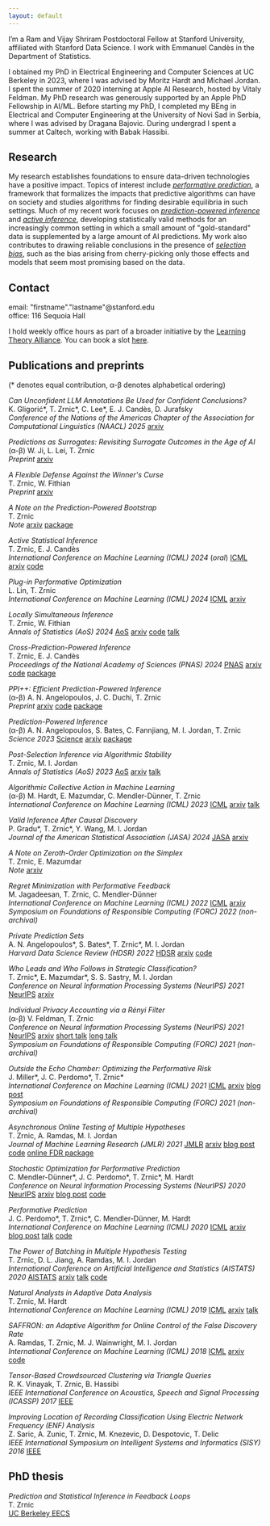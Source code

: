 ```yaml
---
layout: default
---
```


I’m a Ram and Vijay Shriram Postdoctoral Fellow at Stanford University, affiliated with Stanford Data Science. I work with Emmanuel Candès in the Department of Statistics.

I obtained my PhD in Electrical Engineering and Computer Sciences at UC Berkeley in 2023, where I was advised by Moritz Hardt and Michael Jordan. I spent the summer of 2020 interning at Apple AI Research, hosted by Vitaly Feldman. My PhD research was generously supported by an Apple PhD Fellowship in AI/ML. Before starting my PhD, I completed my BEng in Electrical and Computer Engineering at the University of Novi Sad in Serbia, where I was advised by Dragana Bajovic. During undergrad I spent a summer at Caltech, working with Babak Hassibi.

## Research

My research establishes foundations to ensure data-driven technologies have a positive impact.
Topics of interest include [_performative prediction_](http://proceedings.mlr.press/v119/perdomo20a.html), a framework that formalizes the impacts that predictive algorithms can have on society and studies algorithms for finding desirable equilibria in such settings. Much of my recent work focuses on  [_prediction-powered inference_](https://www.science.org/doi/full/10.1126/science.adi6000) and [_active inference_](https://proceedings.mlr.press/v235/zrnic24a.html), developing statistically valid methods for an increasingly common setting in which a small amount of "gold-standard" data is supplemented by a large amount of AI predictions. My work also contributes to drawing reliable conclusions in the presence of [_selection bias_](https://projecteuclid.org/journals/annals-of-statistics/volume-52/issue-3/Locally-simultaneous-inference/10.1214/24-AOS2391.full), such as the bias arising from cherry-picking only those effects and models that seem most promising based on the data.

## Contact

email:  "firstname"."lastname"@stanford.edu\
office: 116 Sequoia Hall 

I hold weekly office hours as part of a broader initiative by the [Learning Theory Alliance](https://let-all.com/index.html). You can book a slot [here](https://calendar.google.com/calendar/u/0/appointments/schedules/AcZssZ3m3hDqI7h-_HhcJS1ywry1jgNWgywjVERKZ3rqKnWIlFUm8lWzsnLJvkSdU68ZVIGh5rLVuFaS).

## Publications and preprints

(* denotes equal contribution, α-β denotes alphabetical ordering)

_Can Unconfident LLM Annotations Be Used for Confident Conclusions?_\
K. Gligorić\*, T. Zrnic\*, C. Lee\*, E. J. Candès, D. Jurafsky\
_Conference of the Nations of the Americas Chapter of the Association for Computational Linguistics (NAACL) 2025_ [arxiv](https://arxiv.org/abs/2408.15204)

_Predictions as Surrogates: Revisiting Surrogate Outcomes in the Age of AI_\
(α-β) W. Ji, L. Lei, T. Zrnic\
_Preprint_ [arxiv](https://arxiv.org/abs/2501.09731)

_A Flexible Defense Against the Winner's Curse_\
T. Zrnic, W. Fithian\
_Preprint_ [arxiv](https://arxiv.org/abs/2411.18569)

_A Note on the Prediction-Powered Bootstrap_\
T. Zrnic\
_Note_ [arxiv](https://arxiv.org/abs/2405.18379) [package](https://github.com/aangelopoulos/ppi_py)

_Active Statistical Inference_\
T. Zrnic, E. J. Candès\
_International Conference on Machine Learning (ICML) 2024_ (_oral_) [ICML](https://proceedings.mlr.press/v235/zrnic24a.html) [arxiv](https://arxiv.org/abs/2403.03208) [code](https://github.com/tijana-zrnic/active-inference)

_Plug-in Performative Optimization_\
L. Lin, T. Zrnic\
_International Conference on Machine Learning (ICML) 2024_ [ICML](https://proceedings.mlr.press/v235/lin24ab.html) [arxiv](https://arxiv.org/abs/2305.18728)

_Locally Simultaneous Inference_\
T. Zrnic, W. Fithian\
_Annals of Statistics (AoS) 2024_ [AoS](https://projecteuclid.org/journals/annals-of-statistics/volume-52/issue-3/Locally-simultaneous-inference/10.1214/24-AOS2391.full) [arxiv](https://arxiv.org/abs/2212.09009) [code](https://github.com/tijana-zrnic/locally-simultaneous-inference) [talk](https://drive.google.com/file/d/1R0LRXoQh2lC4WThcvGEDjQZ8O386b7kf/view)

_Cross-Prediction-Powered Inference_\
T. Zrnic, E. J. Candès\
_Proceedings of the National Academy of Sciences (PNAS) 2024_ [PNAS](https://pnas.org/doi/10.1073/pnas.2322083121) [arxiv](http://arxiv.org/abs/2309.16598) [code](https://github.com/tijana-zrnic/cross-ppi) [package](https://github.com/aangelopoulos/ppi_py)

_PPI++: Efficient Prediction-Powered Inference_\
(α-β) A. N. Angelopoulos, J. C. Duchi, T. Zrnic\
_Preprint_ [arxiv](https://arxiv.org/abs/2311.01453) [code](https://github.com/aangelopoulos/ppi_py/tree/ppi++) [package](https://github.com/aangelopoulos/ppi_py)

_Prediction-Powered Inference_\
(α-β) A. N. Angelopoulos, S. Bates, C. Fannjiang, M. I. Jordan, T. Zrnic\
_Science 2023_ [Science](https://www.science.org/doi/full/10.1126/science.adi6000) [arxiv](https://arxiv.org/abs/2301.09633) [package](https://github.com/aangelopoulos/ppi_py)

_Post-Selection Inference via Algorithmic Stability_\
T. Zrnic, M. I. Jordan\
_Annals of Statistics (AoS) 2023_ [AoS](https://projecteuclid.org/journals/annals-of-statistics/volume-51/issue-4/Post-selection-inference-via-algorithmic-stability/10.1214/23-AOS2303.full) [arxiv](https://arxiv.org/abs/2011.09462) [talk](https://drive.google.com/file/d/1eMk98D--tXTCpTcaUeUa4vU7ibGAou57/view)

_Algorithmic Collective Action in Machine Learning_\
(α-β) M. Hardt, E. Mazumdar, C. Mendler-Dünner, T. Zrnic\
_International Conference on Machine Learning (ICML) 2023_ [ICML](https://proceedings.mlr.press/v202/hardt23a.html) [arxiv](http://arxiv.org/abs/2302.04262) [talk](https://www.youtube.com/watch?v=E9aa6BrrJvA)

_Valid Inference After Causal Discovery_\
P. Gradu\*, T. Zrnic\*, Y. Wang, M. I. Jordan\
_Journal of the American Statistical Association (JASA) 2024_ [JASA](https://www.tandfonline.com/doi/full/10.1080/01621459.2024.2402089?casa_token=PTwHI6WrH_wAAAAA%3AEoAbGG96UY9oFrxsGSTQsqIEteAxNnImqzk4-ah_dqOODwxTJEfvz242m6aoSo5MaTtmkp14jAs) [arxiv](https://arxiv.org/abs/2208.05949)

_A Note on Zeroth-Order Optimization on the Simplex_\
T. Zrnic, E. Mazumdar\
_Note_ [arxiv](https://arxiv.org/abs/2208.01185)

_Regret Minimization with Performative Feedback_\
M. Jagadeesan, T. Zrnic, C. Mendler-Dünner\
_International Conference on Machine Learning (ICML) 2022_ [ICML](https://proceedings.mlr.press/v162/jagadeesan22a.html) [arxiv](https://arxiv.org/abs/2202.00628)\
_Symposium on Foundations of Responsible Computing (FORC) 2022 (non-archival)_

_Private Prediction Sets_\
A. N. Angelopoulos\*, S. Bates\*, T. Zrnic\*, M. I. Jordan\
_Harvard Data Science Review (HDSR) 2022_ [HDSR](https://hdsr.mitpress.mit.edu/pub/deziirvg/release/1?readingCollection=713cbc90) [arxiv](https://arxiv.org/abs/2102.06202) [code](https://github.com/aangelopoulos/private_prediction_sets)

_Who Leads and Who Follows in Strategic Classification?_\
T. Zrnic\*, E. Mazumdar\*, S. S. Sastry, M. I. Jordan\
_Conference on Neural Information Processing Systems (NeurIPS) 2021_ [NeurIPS](https://proceedings.neurips.cc/paper/2021/hash/812214fb8e7066bfa6e32c626c2c688b-Abstract.html)  [arxiv](https://arxiv.org/abs/2106.12529)

_Individual Privacy Accounting via a Rényi Filter_\
(α-β) V. Feldman, T. Zrnic\
_Conference on Neural Information Processing Systems (NeurIPS) 2021_ [NeurIPS](https://proceedings.neurips.cc/paper/2021/hash/ec7f346604f518906d35ef0492709f78-Abstract.html) [arxiv](https://arxiv.org/abs/2008.11193) [short talk](https://www.youtube.com/watch?v=LGTBO1tSuUM) [long talk](https://www.youtube.com/watch?v=ciqats3QPiw)\
_Symposium on Foundations of Responsible Computing (FORC) 2021 (non-archival)_

_Outside the Echo Chamber: Optimizing the Performative Risk_\
J. Miller\*, J. C. Perdomo\*, T. Zrnic\*\
_International Conference on Machine Learning (ICML) 2021_ [ICML](https://proceedings.mlr.press/v139/miller21a.html) [arxiv](https://arxiv.org/abs/2102.08570) [blog post](https://toc4fairness.org/self-fulfilling-and-self-negating-predictions-a-short-tale-of-performativity-in-machine-learning/)\
_Symposium on Foundations of Responsible Computing (FORC) 2021 (non-archival)_

_Asynchronous Online Testing of Multiple Hypotheses_\
T. Zrnic, A. Ramdas, M. I. Jordan\
_Journal of Machine Learning Research (JMLR) 2021_ [JMLR](https://jmlr.org/papers/v22/19-910.html) [arxiv](https://arxiv.org/abs/1812.05068) [blog post](https://bair.berkeley.edu/blog/2019/02/15/false-discoveries/) [code](https://github.com/tijana-zrnic/async-online-FDR-code) [online FDR package](https://bioconductor.org/packages/devel/bioc/html/onlineFDR.html)

_Stochastic Optimization for Performative Prediction_\
C. Mendler-Dünner\*, J. C. Perdomo\*, T. Zrnic\*, M. Hardt\
_Conference on Neural Information Processing Systems (NeurIPS) 2020_ [NeurIPS](https://proceedings.neurips.cc/paper/2020/hash/33e75ff09dd601bbe69f351039152189-Abstract.html) [arxiv](https://arxiv.org/abs/2006.06887) [blog post](https://toc4fairness.org/self-fulfilling-and-self-negating-predictions-a-short-tale-of-performativity-in-machine-learning/) [code](https://github.com/zykls/performative-prediction)

_Performative Prediction_\
J. C. Perdomo\*, T. Zrnic\*, C. Mendler-Dünner, M. Hardt\
_International Conference on Machine Learning (ICML) 2020_ [ICML](http://proceedings.mlr.press/v119/perdomo20a.html) [arxiv](https://arxiv.org/abs/2002.06673) [blog post](https://toc4fairness.org/self-fulfilling-and-self-negating-predictions-a-short-tale-of-performativity-in-machine-learning/) [talk](https://slideslive.com/38927540/performative-prediction?ref=speaker-17832-latest) [code](https://github.com/zykls/performative-prediction)

_The Power of Batching in Multiple Hypothesis Testing_\
T. Zrnic, D. L. Jiang, A. Ramdas, M. I. Jordan\
_International Conference on Artificial Intelligence and Statistics (AISTATS) 2020_ [AISTATS](http://proceedings.mlr.press/v108/zrnic20a.html) [arxiv](https://arxiv.org/abs/1910.04968) [talk](https://slideslive.com/38930298/the-power-of-batching-in-multiple-hypothesis-testing?ref=speaker-17832-latest) [code](https://github.com/jiangdaniel/BatchBH)

_Natural Analysts in Adaptive Data Analysis_\
T. Zrnic, M. Hardt\
_International Conference on Machine Learning (ICML) 2019_ [ICML](http://proceedings.mlr.press/v97/zrnic19a.html) [arxiv](https://arxiv.org/abs/1901.11143) [talk](https://slideslive.com/38917650/statistical-learning-theory?ref=speaker-17832-latest)

_SAFFRON: an Adaptive Algorithm for Online Control of the False Discovery Rate_\
A. Ramdas, T. Zrnic, M. J. Wainwright, M. I. Jordan\
_International Conference on Machine Learning (ICML) 2018_ [ICML](http://proceedings.mlr.press/v80/ramdas18a.html) [arxiv](https://arxiv.org/abs/1802.09098) [code](https://github.com/tijana-zrnic/SAFFRONcode)

_Tensor-Based Crowdsourced Clustering via Triangle Queries_\
R. K. Vinayak, T. Zrnic, B. Hassibi\
_IEEE International Conference on Acoustics, Speech and Signal Processing (ICASSP) 2017_ [IEEE](https://ramyakv.github.io/TensorEmbeddingTriangleQuery.pdf)

_Improving Location of Recording Classification Using Electric Network Frequency (ENF) Analysis_\
Z. Saric, A. Zunic, T. Zrnic, M. Knezevic, D. Despotovic, T. Delic\
_IEEE International Symposium on Intelligent Systems and Informatics (SISY) 2016_ [IEEE](https://ieeexplore.ieee.org/abstract/document/7601517)

## PhD thesis
_Prediction and Statistical Inference in Feedback Loops_\
T. Zrnic\
[UC Berkeley EECS](https://www2.eecs.berkeley.edu/Pubs/TechRpts/2023/EECS-2023-65.pdf)
